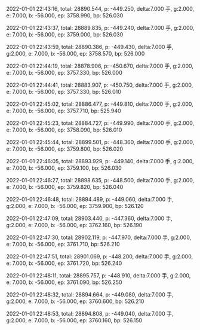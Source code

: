 2022-01-01 22:43:16, total: 28890.544, p: -449.250, delta:7.000 手, g:2.000, e: 7.000, b: -56.000, ep: 3758.990, bp: 526.030

2022-01-01 22:43:37, total: 28889.835, p: -449.240, delta:7.000 手, g:2.000, e: 7.000, b: -56.000, ep: 3759.000, bp: 526.030

2022-01-01 22:43:59, total: 28890.386, p: -449.430, delta:7.000 手, g:2.000, e: 7.000, b: -56.000, ep: 3758.570, bp: 526.000

2022-01-01 22:44:19, total: 28878.906, p: -450.670, delta:7.000 手, g:2.000, e: 7.000, b: -56.000, ep: 3757.330, bp: 526.000

2022-01-01 22:44:41, total: 28883.907, p: -450.750, delta:7.000 手, g:2.000, e: 7.000, b: -56.000, ep: 3757.330, bp: 526.010

2022-01-01 22:45:02, total: 28886.477, p: -449.810, delta:7.000 手, g:2.000, e: 7.000, b: -56.000, ep: 3757.710, bp: 525.940

2022-01-01 22:45:23, total: 28884.727, p: -449.990, delta:7.000 手, g:2.000, e: 7.000, b: -56.000, ep: 3758.090, bp: 526.010

2022-01-01 22:45:44, total: 28899.501, p: -448.360, delta:7.000 手, g:2.000, e: 7.000, b: -56.000, ep: 3759.800, bp: 526.020

2022-01-01 22:46:05, total: 28893.929, p: -449.140, delta:7.000 手, g:2.000, e: 7.000, b: -56.000, ep: 3759.100, bp: 526.030

2022-01-01 22:46:27, total: 28898.635, p: -448.500, delta:7.000 手, g:2.000, e: 7.000, b: -56.000, ep: 3759.820, bp: 526.040

2022-01-01 22:46:48, total: 28894.489, p: -449.060, delta:7.000 手, g:2.000, e: 7.000, b: -56.000, ep: 3759.900, bp: 526.120

2022-01-01 22:47:09, total: 28903.440, p: -447.360, delta:7.000 手, g:2.000, e: 7.000, b: -56.000, ep: 3762.160, bp: 526.190

2022-01-01 22:47:30, total: 28902.119, p: -447.970, delta:7.000 手, g:2.000, e: 7.000, b: -56.000, ep: 3761.710, bp: 526.210

2022-01-01 22:47:51, total: 28901.069, p: -448.200, delta:7.000 手, g:2.000, e: 7.000, b: -56.000, ep: 3761.720, bp: 526.240

2022-01-01 22:48:11, total: 28895.757, p: -448.910, delta:7.000 手, g:2.000, e: 7.000, b: -56.000, ep: 3761.090, bp: 526.250

2022-01-01 22:48:32, total: 28894.664, p: -449.080, delta:7.000 手, g:2.000, e: 7.000, b: -56.000, ep: 3760.600, bp: 526.210

2022-01-01 22:48:53, total: 28894.808, p: -449.040, delta:7.000 手, g:2.000, e: 7.000, b: -56.000, ep: 3760.160, bp: 526.150